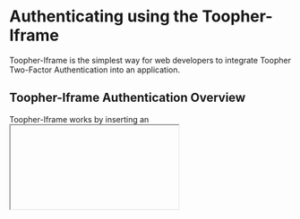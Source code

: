 Authenticating using the Toopher-Iframe
=======================================
Toopher-Iframe is the simplest way for web developers to integrate Toopher Two-Factor Authentication into an application.  

## Toopher-Iframe Authentication Overview

Toopher-Iframe works by inserting an <iframe> element into the HTML displayed to the user after a successful username/password validation (but before they are actually logged in to the service).  The iframe content (sourced from the Toopher API) guides the user through the process of authenticating with Toopher.  Once complete, the Iframe will return the result of the authentication to your server using HTML form POST.  Upon receiving the returned form data, the cryptographic signature is validated on the server, and the user is authenticated (or not, if the iframe result indicates authentication failure).

Toopher-Iframe generates two distinct types of Iframe request: 
* the *Pairing* request is used to pair a user account with a particular mobile device 
* the *Authentication* request to authenticate a particular action on behalf of a user

## Typical Toopher-Iframe Authentication Workflow

### Step 1: Username/Password validation
1. User submits username/password to your server
1. Server validates username/password, but does not start authenticated session
1. (If username/password valid): Server generates signed authentication `<iframe>` url (see below), displays page to user with embedded Toopher Iframe

### Step 2: Toopher-Iframe postback validation
1. Toopher-Iframe results posted back to server
1. Server calls `ToopherIframe.validate()` to verify that result is valid.  `.validate()` returns a `Map` of trusted data if the signature is valid, or `null` if the signature is invalid.
1. If the result from `.validate()` is not null, the server should check for possible errors returned by the API in the `error_code` map entry
1. If no errors were returned, the result of the authentication is in the `granted` map entry

### Iframe HTML markup
The `<iframe>` element must have an id of `toopher_iframe`.

Pages that include the Toopher Authentication or Pairing iframe must include the accompanying javascript library `toopher_web.js`.  The Toopher Authentication and Pairing Iframes are designed for a minimum size of 400x300 px.  In the example below, `{{IFRAME_REQUEST_URL}}` is the URL generated by the ToopherIframe library.  `{{POSTBACK_URL}}` is the path on your server where the Toopher-Iframe will submit the result of the authentication when it is finished.

    <!-- toopher-web.js requires jQuery.  uncomment the following line to source it from CDNJS if it is not already included in your page -->
    <!-- <script src="//cdnjs.cloudflare.com/ajax/libs/jquery/1.11.0/jquery.min.js"></script> -->
    <script src="/js/toopher-web.js"></script>
    <iframe id="toopher_iframe" src="{{IFRAME_REQUEST_URL}}" toopher_postback="{{POSTBACK_URL}}" style="display:inline-block; height:300px; width:100%;"></iframe>

There is no difference in the markup required for a Pairing vs. an Authentication Iframe request.

# Examples

#### Generating a Iframe URL for Authenitcation
Every Toopher Authentication session should include a unique `sessionToken` - a randomized `String` that is included in the signed request to the Toopher API and returned in the signed response from the Toopher-Iframe.  To guard against potential replay attacks, your code should validate that the returned `sessionToken` is the same one used to create the request.

Creating a random session token and storing it in the server-side session using the Java Servlet API:

    private static final SecureRandom secureRandom = new SecureRandom();
    
    // simple way to generate a randomized string.  
    String sessionToken = new BigInteger(20 * 8, secureRandom).toString(32);
    request.getSession().setAttribute("ToopherSessionToken", sessionToken);

The Toopher Authentication API provides the requester a rich set of controls over authentication parameters.

    String authIframeUrl = iframeApi.authIframeUrl(userName, resetEmail, actionName, automationAllowed, challengeRequired, sessionToken, requesterMetadata, ttl);

For the simple case of authenticating a user at login, a `loginIframeUrl` helper method is available:

    String loginIframeUrl = iframeApi.loginIframeUrl(userName, resetEmail, sessionToken)

#### Generating a Pairing Iframe URL

    String pairIframeUrl = iframeApi.pairIframeUrl(userName, resetEmail)

#### Validating postback data from Authentication Iframe and parsing API errors
In this example, `data` is a `Map<String, String>` of the form data POSTed to your server from the Toopher Authentication Iframe.  You should replace the commented blocks with code appropriate for the condition described in the comment.

    String sessionToken = (String)request.getSession().getAttribute("ToopherSessionToken");
    Map<String, String> validatedData = iframeApi.validate(data, sessionToken);
    if (validatedData == null) {
        // signature was invalid.  User should not authenticated
    } else if (validatedData.containsKey("error_code")) {
        // check for API errors
        String errorCode = validatedData.get("error_code");
        if (errorCode.equals(ToopherIframe.PAIRING_DEACTIVATED)) {
            // User deleted the pairing on their mobile device.
            // 
            // Your server should display a Toopher Pairing Iframe so their account can be re-paired
            //
        } else if (errorCode.equals(ToopherIframe.USER_OPT_OUT)) {
            // User has been marked as "Opt-Out" in the Toopher API
            //
            // If your service allows opt-out, the user should be granted access.
            //
        } else if (errorCode.equals(ToopherIframe.USER_UNKNOWN)) {
            // User has never authenticated with Toopher on this server
            //
            // Your server should display a Toopher Pairing Iframe so their account can be paired
            //
        }
    } else {
        // signature is valid, and no api errors.  check authentication result
        boolean authPending = validatedData.get("pending").toLowerCase().equals("true");
        boolean authGranted = validatedData.get("granted").toLowerCase().equals("true");

        // authenticationResult is the ultimate result of Toopher second-factor authentication
        boolean authenticationResult = authGranted && !authPending;
    }
